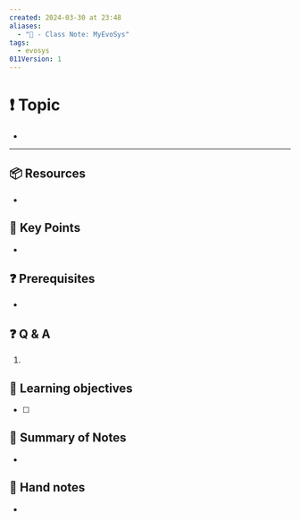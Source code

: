 ```yaml
---
created: 2024-03-30 at 23:48
aliases:
  - "📜 - Class Note: MyEvoSys"
tags:
  - evosys
011Version: 1
---
```

# ❗ Topic
- 
 ---
## 📦 Resources
- 
## 🔑 Key Points
- 
## ❓ Prerequisites
- 
## ❓ Q & A
1. 
## 🎯 Learning objectives
- [ ] 
## 📃 Summary of Notes
- 

## 📃 Hand notes
- 